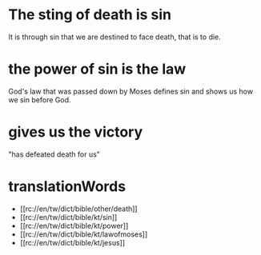 # The sting of death is sin

It is through sin that we are destined to face death, that is to die.

# the power of sin is the law

God's law that was passed down by Moses defines sin and shows us how we sin before God.

# gives us the victory

"has defeated death for us"

# translationWords

* [[rc://en/tw/dict/bible/other/death]]
* [[rc://en/tw/dict/bible/kt/sin]]
* [[rc://en/tw/dict/bible/kt/power]]
* [[rc://en/tw/dict/bible/kt/lawofmoses]]
* [[rc://en/tw/dict/bible/kt/jesus]]
